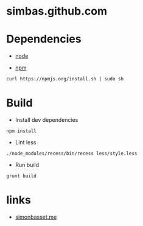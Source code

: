 simbas.github.com
=================


# Dependencies

+ [node](http://nodejs.org/)

+ [npm](https://npmjs.org/)
```shell
curl https://npmjs.org/install.sh | sudo sh
```

# Build

+ Install dev dependencies
```shell
npm install
```

+ Lint less
```shell
./node_modules/recess/bin/recess less/style.less
```

+ Run build
```shell
grunt build
```

# links

+ [simonbasset.me](http://simonbasset.me)
